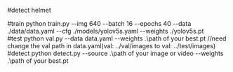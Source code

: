 #detect helmet

#train
 python train.py --img 640 --batch 16 --epochs 40 --data ./data/data.yaml --cfg ./models/yolov5s.yaml --weights ./yolov5s.pt                
#test
python val.py --data data.yaml --weights .\path of your best.pt    //need change the val path in data.yaml(val: ../val/images   to    val: ../test/images)
#detect
python detect.py --source .\path of your image or video --weights .\path of your best.pt                                                                 
